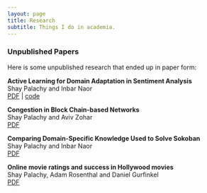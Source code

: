```yaml
---
layout: page
title: Research
subtitle: Things I do in academia.
---
```


### Unpublished Papers

Here is some unpublished research that ended up in paper form:

**Active Learning for Domain Adaptation in Sentiment Analysis**<br>
Shay Palachy and Inbar Naor<br>
[PDF](https://www.dropbox.com/s/oxxaozw4uvpnd1v/Active%20Learning%20for%20Domain%20Adaptation%20in%20Sentiment%20Analysis.pdf?dl=0)  |  [code](https://github.com/shaypal5/active_learning_for_domain_adaptation_in_sentiment_analysis)


**Congestion in Block Chain-based Networks**<br>
Shay Palachy and Aviv Zohar<br>
[PDF](https://www.dropbox.com/s/sytcft5mwo0athl/congestion_in_block_networks.pdf?dl=0)


**Comparing Domain-Specific Knowledge Used to Solve Sokoban**<br>
Shay Palachy and Inbar Naor<br>
[PDF](https://www.dropbox.com/s/q56iwi4oeue26yh/Comparing%20Domain-Specific%20%20Knowledge%20Used%20to%20Solve%20Sokoban%20-%20Inbar%20Naor%20and%20Shay%20Palachy.pdf?dl=0)


**Online movie ratings and success in Hollywood movies**<br>
Shay Palachy, Adam Rosenthal and Daniel Gurfinkel<br>
[PDF](https://www.dropbox.com/s/dae517gugfk45zh/online_ratings_and_success_in_hollywood_movies.pdf?dl=0)


<!--### Other research-related stuff

* [Aalto homepage](http://users.ics.aalto.fi/japarkki/)-->
